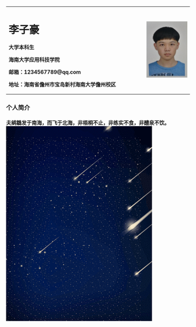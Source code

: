 

<table border="0">
  <tr>
    <td width="75%">
      <h1>李子豪</h1>
      <p><b>大学本科生</b></p>
      <p><b>海南大学应用科技学院</b></p>
      <p><b>邮箱：1234567789@qq.com</b></p>
      <p><b>地址：海南省儋州市宝岛新村海南大学儋州校区</b></p>
    </td>
    <td width="25%">
      <img src="/picture.jpg" width="100%">
    </td>
  </tr>
</table>

### 个人简介
####  夫鹓鶵发于南海，而飞于北海，非梧桐不止，非练实不食，非醴泉不饮。![背景图片](/bgp.gif)


